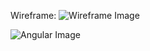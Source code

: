 Wireframe:
![Wireframe Image](images/angular_house_wireFrame.png?raw=true)


![Angular Image](https://i.ytimg.com/i/bn1OgGei-DV7aSRo_HaAiw/mq1.jpg?raw=true)

